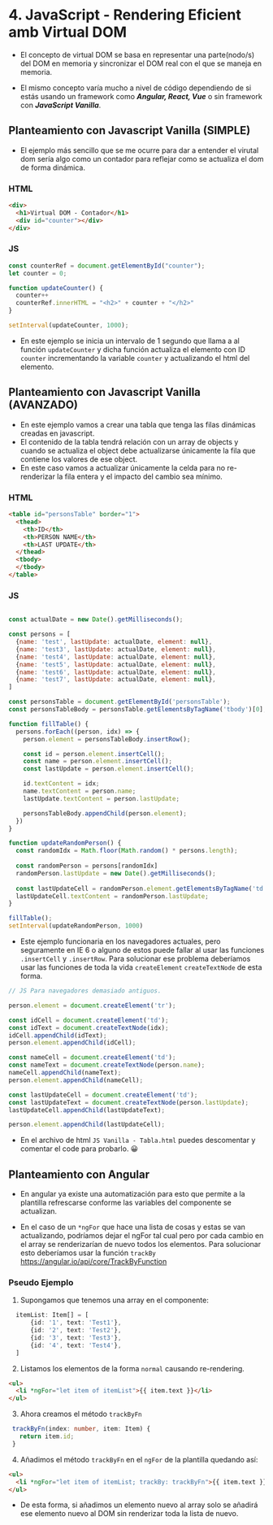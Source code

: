 # 4. JavaScript - Rendering Eficient amb Virtual DOM
- El concepto de virtual DOM se basa en representar una parte(nodo/s) del DOM en memoria y sincronizar el DOM real con el que se maneja en memoria.

- El mismo concepto varía mucho a nivel de código dependiendo de si estás usando un framework como ***Angular, React, Vue*** o sin framework con ***JavaScript Vanilla***.

## Planteamiento con Javascript Vanilla (SIMPLE)
- El ejemplo más sencillo que se me ocurre para dar a entender el virutal dom sería algo como un contador para reflejar como se actualiza el dom de forma dinámica.

### HTML
```html
<div>
  <h1>Virtual DOM - Contador</h1>
  <div id="counter"></div>
</div>
```
### JS
```js
const counterRef = document.getElementById("counter");
let counter = 0;

function updateCounter() {
  counter++
  counterRef.innerHTML = "<h2>" + counter + "</h2>"
}

setInterval(updateCounter, 1000);
```

- En este ejemplo se inicia un intervalo de 1 segundo que llama a al función `updateCounter` y dicha función actualiza el elemento con ID `counter` incrementando la variable `counter` y actualizando el html del elemento.

## Planteamiento con Javascript Vanilla (AVANZADO)

- En este ejemplo vamos a crear una tabla que tenga las filas dinámicas creadas en javascript.
- El contenido de la tabla tendrá relación con un array de objects y cuando se actualiza el object debe actualizarse únicamente la fila que contiene los valores de ese object.
- En este caso vamos a actualizar únicamente la celda para no re-renderizar la fila entera y el impacto del cambio sea mínimo.

### HTML
```html
<table id="personsTable" border="1">
  <thead>
    <th>ID</th>
    <th>PERSON NAME</th>
    <th>LAST UPDATE</th>
  </thead>
  <tbody>
  </tbody>
</table>
```

### JS
```js

const actualDate = new Date().getMilliseconds();

const persons = [
  {name: 'test', lastUpdate: actualDate, element: null},
  {name: 'test3', lastUpdate: actualDate, element: null},
  {name: 'test4', lastUpdate: actualDate, element: null},
  {name: 'test5', lastUpdate: actualDate, element: null},
  {name: 'test6', lastUpdate: actualDate, element: null},
  {name: 'test7', lastUpdate: actualDate, element: null},
]

const personsTable = document.getElementById('personsTable');
const personsTableBody = personsTable.getElementsByTagName('tbody')[0];

function fillTable() {
  persons.forEach((person, idx) => {
    person.element = personsTableBody.insertRow();

    const id = person.element.insertCell();
    const name = person.element.insertCell();
    const lastUpdate = person.element.insertCell();

    id.textContent = idx;
    name.textContent = person.name;
    lastUpdate.textContent = person.lastUpdate;

    personsTableBody.appendChild(person.element);
  })
}

function updateRandomPerson() {
  const randomIdx = Math.floor(Math.random() * persons.length);
  
  const randomPerson = persons[randomIdx]
  randomPerson.lastUpdate = new Date().getMilliseconds();
  
  const lastUpdateCell = randomPerson.element.getElementsByTagName('td')[2];
  lastUpdateCell.textContent = randomPerson.lastUpdate;
}

fillTable(); 
setInterval(updateRandomPerson, 1000)
```

- Este ejemplo funcionaria en los navegadores actuales, pero seguramente en IE 6 o alguno de estos puede fallar al usar las funciones `.insertCell` y `.insertRow`.
Para solucionar ese problema deberíamos usar las funciones de toda la vida `createElement` `createTextNode` de esta forma.

```js
// JS Para navegadores demasiado antiguos.

person.element = document.createElement('tr');

const idCell = document.createElement('td');
const idText = document.createTextNode(idx);
idCell.appendChild(idText);
person.element.appendChild(idCell);

const nameCell = document.createElement('td');
const nameText = document.createTextNode(person.name);
nameCell.appendChild(nameText);
person.element.appendChild(nameCell);

const lastUpdateCell = document.createElement('td');
const lastUpdateText = document.createTextNode(person.lastUpdate);
lastUpdateCell.appendChild(lastUpdateText);

person.element.appendChild(lastUpdateCell);
```

- En el archivo de html `JS Vanilla - Tabla.html` puedes descomentar y comentar el code para probarlo. 😀

## Planteamiento con Angular
- En angular ya existe una automatización para esto que permite a la plantilla refrescarse conforme las variables del componente se actualizan.

- En el caso de un `*ngFor` que hace una lista de cosas y estas se van actualizando, podríamos dejar el ngFor tal cual pero por cada cambio en el array se renderizarían de nuevo todos los elementos.
Para solucionar esto deberíamos usar la función `trackBy`
https://angular.io/api/core/TrackByFunction

### Pseudo Ejemplo
1.  Supongamos que tenemos una array en el componente:

```ts
  itemList: Item[] = [
      {id: '1', text: 'Test1'},
      {id: '2', text: 'Test2'},
      {id: '3', text: 'Test3'},
      {id: '4', text: 'Test4'},
  ]
  ```
2. Listamos los elementos de la forma `normal` causando re-rendering.

```html
<ul>
  <li *ngFor="let item of itemList">{{ item.text }}</li>
</ul>
```

3. Ahora creamos el método `trackByFn`
 ```ts
  trackByFn(index: number, item: Item) {
    return item.id;
  }
 ```

4. Añadimos el método `trackByFn` en el `ngFor` de la plantilla quedando así:
```html
<ul>
  <li *ngFor="let item of itemList; trackBy: trackByFn">{{ item.text }}</li>
</ul>
```

- De esta forma, si añadimos un elemento nuevo al array solo se añadirá ese elemento nuevo al DOM sin renderizar toda la lista de nuevo.
